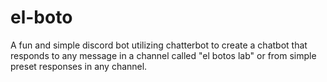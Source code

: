 # el-boto
A fun and simple discord bot utilizing chatterbot to create a chatbot that responds to any message in a channel called "el botos lab" or from simple preset responses in any channel.
